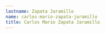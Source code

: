 ```yaml
---
lastname: Zapata Jaramillo
name: carlos-mario-zapata-jaramillo
title: Carlos Mario Zapata Jaramillo
---
```

